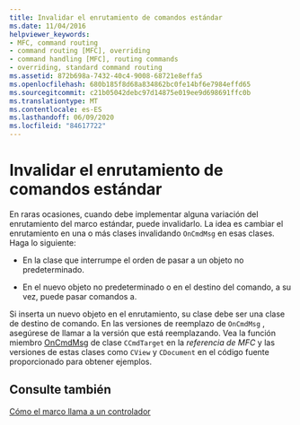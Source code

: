 ```yaml
---
title: Invalidar el enrutamiento de comandos estándar
ms.date: 11/04/2016
helpviewer_keywords:
- MFC, command routing
- command routing [MFC], overriding
- command handling [MFC], routing commands
- overriding, standard command routing
ms.assetid: 872b698a-7432-40c4-9008-68721e8effa5
ms.openlocfilehash: 680b185f8d68a834862bc0fe14bf6e7984effd65
ms.sourcegitcommit: c21b05042debc97d14875e019ee9d698691ffc0b
ms.translationtype: MT
ms.contentlocale: es-ES
ms.lasthandoff: 06/09/2020
ms.locfileid: "84617722"
---
```

# <a name="overriding-the-standard-command-routing"></a>Invalidar el enrutamiento de comandos estándar

En raras ocasiones, cuando debe implementar alguna variación del enrutamiento del marco estándar, puede invalidarlo. La idea es cambiar el enrutamiento en una o más clases invalidando `OnCmdMsg` en esas clases. Haga lo siguiente:

- En la clase que interrumpe el orden de pasar a un objeto no predeterminado.

- En el nuevo objeto no predeterminado o en el destino del comando, a su vez, puede pasar comandos a.

Si inserta un nuevo objeto en el enrutamiento, su clase debe ser una clase de destino de comando. En las versiones de reemplazo de `OnCmdMsg` , asegúrese de llamar a la versión que está reemplazando. Vea la función miembro [OnCmdMsg](reference/ccmdtarget-class.md#oncmdmsg) de clase `CCmdTarget` en la *referencia de MFC* y las versiones de estas clases como `CView` y `CDocument` en el código fuente proporcionado para obtener ejemplos.

## <a name="see-also"></a>Consulte también

[Cómo el marco llama a un controlador](how-the-framework-calls-a-handler.md)
